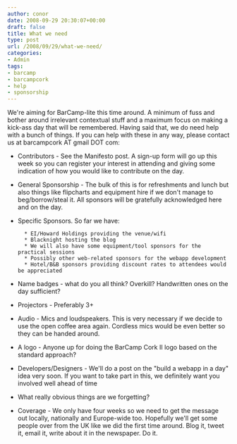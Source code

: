 ```yaml
---
author: conor
date: 2008-09-29 20:30:07+00:00
draft: false
title: What we need
type: post
url: /2008/09/29/what-we-need/
categories:
- Admin
tags:
- barcamp
- barcampcork
- help
- sponsorship
---
```


We're aiming for BarCamp-lite this time around. A minimum of fuss and bother around irrelevant contextual stuff and a maximum focus on making a kick-ass day that will be remembered. Having said that, we do need help with a bunch of things. If you can help with these in any way, please contact us at barcampcork AT gmail DOT com:



* Contributors - See the Manifesto post. A sign-up form will go up this week so you can register your interest in attending and giving some indication of how you would like to contribute on the day.
* General Sponsorship - The bulk of this is for refreshments and lunch but also things like flipcharts and equipment hire if we don't manage to beg/borrow/steal it. All sponsors will be gratefully acknowledged here and on the day.
* Specific Sponsors. So far we have:

	    * EI/Howard Holdings providing the venue/wifi
	    * Blacknight hosting the blog
	    * We will also have some equipment/tool sponsors for the practical sessions
	    * Possibly other web-related sponsors for the webapp development
	    * Hotel/B&B sponsors providing discount rates to attendees would be appreciated


* Name badges - what do you all think? Overkill? Handwritten ones on the day sufficient?
* Projectors - Preferably 3+
* Audio - Mics and loudspeakers. This is very necessary if we decide to use the open coffee area again. Cordless mics would be even better so they can be handed around.
* A logo - Anyone up for doing the BarCamp Cork II logo based on the standard approach?
* Developers/Designers - We'll do a post on the "build a webapp in a day" idea very soon. If you want to take part in this, we definitely want you involved well ahead of time
* What really obvious things are we forgetting?
* Coverage - We only have four weeks so we need to get the message out locally, nationally and Europe-wide too. Hopefully we'll get some people over from the UK like we did the first time around. Blog it, tweet it, email it, write about it in the newspaper. Do it.

